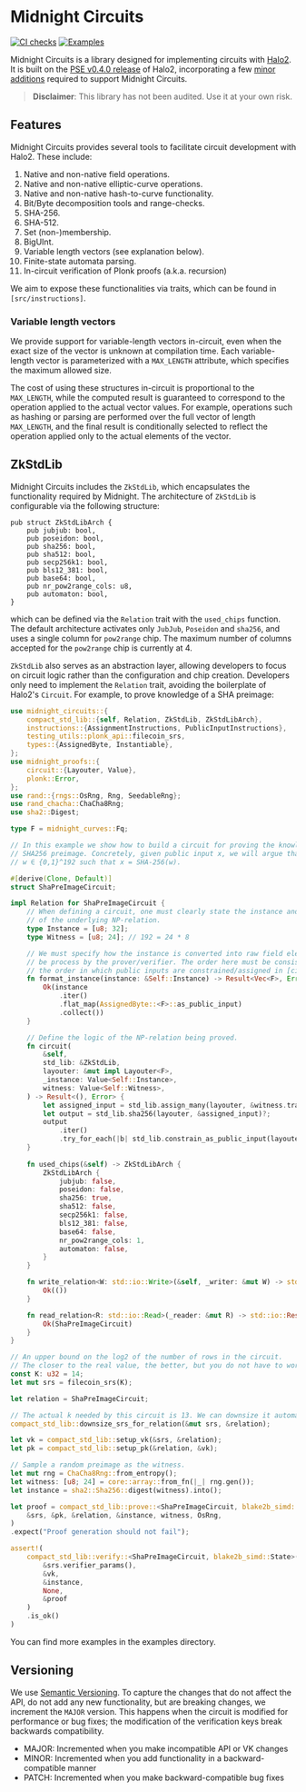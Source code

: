# Midnight Circuits

[![CI checks](https://github.com/midnightntwrk/midnight-circuits/actions/workflows/ci.yml/badge.svg)](https://github.com/midnightntwrk/midnight-circuits/actions/workflows/ci.yml)
[![Examples](https://github.com/midnightntwrk/midnight-circuits/actions/workflows/examples.yml/badge.svg)](https://github.com/midnightntwrk/midnight-circuits/actions/workflows/examples.yml)

Midnight Circuits is a library designed for implementing circuits with [Halo2](https://github.com/zcash/halo2). It is built on the [PSE v0.4.0 release](https://github.com/privacy-scaling-explorations/halo2/releases/tag/v0.4.0) of Halo2, incorporating a few [minor additions](https://github.com/midnightntwrk/halo2/commits/dev/) required to support Midnight Circuits.

> **Disclaimer**: This library has not been audited. Use it at your own risk.

## Features

Midnight Circuits provides several tools to facilitate circuit development with Halo2. These include:

1. Native and non-native field operations.
2. Native and non-native elliptic-curve operations.
3. Native and non-native hash-to-curve functionality.
4. Bit/Byte decomposition tools and range-checks.
5. SHA-256.
6. SHA-512.
7. Set (non-)membership.
8. BigUInt.
9. Variable length vectors (see explanation below).
10. Finite-state automata parsing.
11. In-circuit verification of Plonk proofs (a.k.a. recursion)

We aim to expose these functionalities via traits, which can be found in `[src/instructions]`.

### Variable length vectors
We provide support for variable-length vectors in-circuit, even when the exact size of the vector is unknown 
at compilation time. Each variable-length vector is parameterized with a `MAX_LENGTH` attribute, which 
specifies the maximum allowed size.

The cost of using these structures in-circuit is proportional to the `MAX_LENGTH`, while the computed result 
is guaranteed to correspond to the operation applied to the actual vector values. For example, operations 
such as hashing or parsing are performed over the full vector of length `MAX_LENGTH`, and the final result 
is conditionally selected to reflect the operation applied only to the actual elements of the vector.


## ZkStdLib

Midnight Circuits includes the `ZkStdLib`, which encapsulates the functionality required by Midnight. 
The architecture of `ZkStdLib` is configurable via the following structure:

```text
pub struct ZkStdLibArch {
    pub jubjub: bool,
    pub poseidon: bool,
    pub sha256: bool,
    pub sha512: bool,
    pub secp256k1: bool,
    pub bls12_381: bool,
    pub base64: bool,
    pub nr_pow2range_cols: u8,
    pub automaton: bool,
}
```

which can be defined via the `Relation` trait with the `used_chips` function. The default 
architecture activates only `JubJub`, `Poseidon` and `sha256`, and uses a single column for
`pow2range` chip. The maximum number of columns accepted for the `pow2range` chip is currently
at 4.

`ZkStdLib` also serves as an abstraction layer, allowing developers to focus on circuit logic 
rather than the configuration and chip creation. Developers only need to implement the `Relation` 
trait, avoiding the boilerplate of Halo2's `Circuit`. For example, to prove knowledge of a SHA preimage:

```rust
use midnight_circuits::{
    compact_std_lib::{self, Relation, ZkStdLib, ZkStdLibArch},
    instructions::{AssignmentInstructions, PublicInputInstructions},
    testing_utils::plonk_api::filecoin_srs,
    types::{AssignedByte, Instantiable},
};
use midnight_proofs::{
    circuit::{Layouter, Value},
    plonk::Error,
};
use rand::{rngs::OsRng, Rng, SeedableRng};
use rand_chacha::ChaCha8Rng;
use sha2::Digest;

type F = midnight_curves::Fq;

// In this example we show how to build a circuit for proving the knowledge of a
// SHA256 preimage. Concretely, given public input x, we will argue that we know
// w ∈ {0,1}^192 such that x = SHA-256(w).

#[derive(Clone, Default)]
struct ShaPreImageCircuit;

impl Relation for ShaPreImageCircuit {
    // When defining a circuit, one must clearly state the instance and the witness
    // of the underlying NP-relation.
    type Instance = [u8; 32];
    type Witness = [u8; 24]; // 192 = 24 * 8

    // We must specify how the instance is converted into raw field elements to
    // be process by the prover/verifier. The order here must be consistent with
    // the order in which public inputs are constrained/assigned in [circuit].
    fn format_instance(instance: &Self::Instance) -> Result<Vec<F>, Error>  {
        Ok(instance
            .iter()
            .flat_map(AssignedByte::<F>::as_public_input)
            .collect())
    }

    // Define the logic of the NP-relation being proved.
    fn circuit(
        &self,
        std_lib: &ZkStdLib,
        layouter: &mut impl Layouter<F>,
        _instance: Value<Self::Instance>,
        witness: Value<Self::Witness>,
    ) -> Result<(), Error> {
        let assigned_input = std_lib.assign_many(layouter, &witness.transpose_array())?;
        let output = std_lib.sha256(layouter, &assigned_input)?;
        output
            .iter()
            .try_for_each(|b| std_lib.constrain_as_public_input(layouter, b))
    }
    
    fn used_chips(&self) -> ZkStdLibArch {
        ZkStdLibArch {
            jubjub: false,
            poseidon: false,
            sha256: true,
            sha512: false,
            secp256k1: false,
            bls12_381: false,
            base64: false,
            nr_pow2range_cols: 1,
            automaton: false,
        }
    }

    fn write_relation<W: std::io::Write>(&self, _writer: &mut W) -> std::io::Result<()> {
        Ok(())
    }

    fn read_relation<R: std::io::Read>(_reader: &mut R) -> std::io::Result<Self> {
        Ok(ShaPreImageCircuit)
    }
}

// An upper bound on the log2 of the number of rows in the circuit.
// The closer to the real value, the better, but you do not have to worry too much.
const K: u32 = 14;
let mut srs = filecoin_srs(K);

let relation = ShaPreImageCircuit;

// The actual k needed by this circuit is 13. We can downsize it automatically.
compact_std_lib::downsize_srs_for_relation(&mut srs, &relation);

let vk = compact_std_lib::setup_vk(&srs, &relation);
let pk = compact_std_lib::setup_pk(&relation, &vk);

// Sample a random preimage as the witness.
let mut rng = ChaCha8Rng::from_entropy();
let witness: [u8; 24] = core::array::from_fn(|_| rng.gen());
let instance = sha2::Sha256::digest(witness).into();

let proof = compact_std_lib::prove::<ShaPreImageCircuit, blake2b_simd::State>(
    &srs, &pk, &relation, &instance, witness, OsRng,
)
.expect("Proof generation should not fail");

assert!(
    compact_std_lib::verify::<ShaPreImageCircuit, blake2b_simd::State>(
        &srs.verifier_params(),
        &vk,
        &instance,
        None,
        &proof
    )
    .is_ok()
)
```

You can find more examples in the examples directory.

## Versioning

We use [Semantic Versioning](https://semver.org/spec/v2.0.0.html). To capture
the changes that do not affect the API, do not add any new functionality, but
are breaking changes, we increment the `MAJOR` version. This happens when the
circuit is modified for performance or bug fixes; the modification of the
verification keys break backwards compatibility.

* MAJOR: Incremented when you make incompatible API or VK changes
* MINOR: Incremented when you add functionality in a backward-compatible manner
* PATCH: Incremented when you make backward-compatible bug fixes
